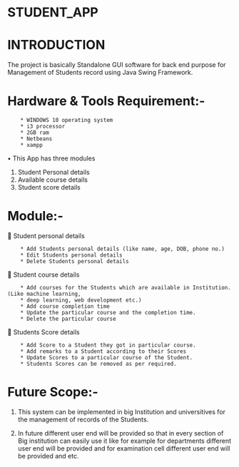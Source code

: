 # STUDENT_APP

# INTRODUCTION

The project is basically Standalone GUI software for back end purpose for Management of Students record using Java Swing Framework. 

# Hardware & Tools Requirement:-
        * WINDOWS 10 operating system
        * i3 processor
        * 2GB ram
        * Netbeans
        * xampp

•  This App has three modules
1. Student Personal details
2. Available course details
3. Student score details

# Module:-

  Student personal details

        * Add Students personal details (like name, age, DOB, phone no.)
        * Edit Students personal details
        * Delete Students personal details

  Student course details

        * Add courses for the Students which are available in Institution. (Like machine learning, 
        * deep learning, web development etc.)
        * Add course completion time
        * Update the particular course and the completion time. 
        * Delete the particular course

   Students Score details

        * Add Score to a Student they got in particular course.
        * Add remarks to a Student according to their Scores
        * Update Scores to a particular course of the Student.  
        * Students Scores can be removed as per required.
        
# Future Scope:-

1)  This system can be implemented in big Institution and universitives for the management 
of records of the Students.

2)  In future different user end will be provided so that in every section of Big institution can 
easily use it like for example for departments different user end will be provided and for 
examination cell different user end will be provided and etc.
